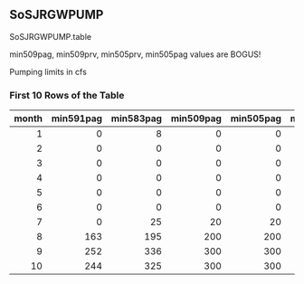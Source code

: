 ## SoSJRGWPUMP
SoSJRGWPUMP.table

min509pag, min509prv, min505prv, min505pag values are BOGUS!

Pumping limits in cfs

### First 10 Rows of the Table
|   month |   min591pag |   min583pag |   min509pag |   min505pag |   min509prv |   min505prv |
|--------:|------------:|------------:|------------:|------------:|------------:|------------:|
|       1 |           0 |           8 |           0 |           0 |           0 |           0 |
|       2 |           0 |           0 |           0 |           0 |           0 |           0 |
|       3 |           0 |           0 |           0 |           0 |           0 |           0 |
|       4 |           0 |           0 |           0 |           0 |           0 |           0 |
|       5 |           0 |           0 |           0 |           0 |           0 |           0 |
|       6 |           0 |           0 |           0 |           0 |           0 |           0 |
|       7 |           0 |          25 |          20 |          20 |          20 |          20 |
|       8 |         163 |         195 |         200 |         200 |         200 |         200 |
|       9 |         252 |         336 |         300 |         300 |         300 |         300 |
|      10 |         244 |         325 |         300 |         300 |         300 |         300 |